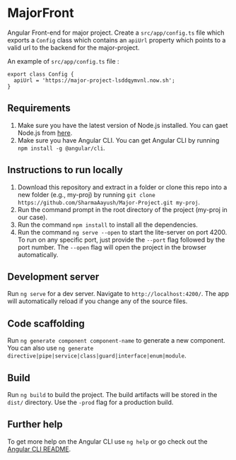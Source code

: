 # MajorFront

Angular Front-end for major project. Create a `src/app/config.ts` file which exports a `Config` class which contains an `apiUrl` property which points to a valid url to the backend for the major-project.

An example of `src/app/config.ts` file :

```
export class Config {
  apiUrl = 'https://major-project-lsddqymvnl.now.sh';
}
```

## Requirements

1. Make sure you have the latest version of Node.js installed. You can gaet Node.js from [here](https://nodejs.org/en/).
2. Make sure you have Angular CLI. You can get Angular CLI by running `npm install -g @angular/cli`.


## Instructions to run locally

1. Download this repository and extract in a folder or clone this repo into a new folder (e.g., my-proj) by running 
  `git clone https://github.com/SharmaAayush/Major-Project.git my-proj`.
2. Run the command prompt in the root directory of the project (my-proj in our case).
3. Run the command `npm install` to install all the dependencies.
4. Run the command `ng serve --open` to start the lite-server on port 4200. To run on any specific port, just provide the `--port` flag followed by the port number. The `--open` flag will open the project in the browser automatically.

## Development server

Run `ng serve` for a dev server. Navigate to `http://localhost:4200/`. The app will automatically reload if you change any of the source files.

## Code scaffolding

Run `ng generate component component-name` to generate a new component. You can also use `ng generate directive|pipe|service|class|guard|interface|enum|module`.

## Build

Run `ng build` to build the project. The build artifacts will be stored in the `dist/` directory. Use the `-prod` flag for a production build.

## Further help

To get more help on the Angular CLI use `ng help` or go check out the [Angular CLI README](https://github.com/angular/angular-cli/blob/master/README.md).
